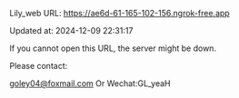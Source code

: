 Lily_web URL: https://ae6d-61-165-102-156.ngrok-free.app

Updated at: 2024-12-09 22:31:17

If you cannot open this URL, the server might be down.

Please contact: 

goley04@foxmail.com Or Wechat:GL_yeaH
